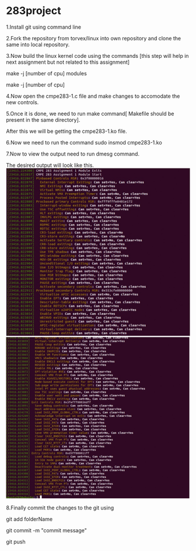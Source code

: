 # 283project
1.Install git using command line

2.Fork the repository from torvex/linux into own repository and clone the same into local repository.

3.Now build the linux kernel code using the commands [this step will help in next assignment but not related to this assignment]

make -j [number of cpu] modules

make -j [number of cpu]

4.Now open the cmpe283-1.c file and make changes to accomodate the new controls.

5.Once it is done, we need to run make command[ Makefile should be present in the same directory].

After this we will be getting the cmpe283-1.ko file.

6.Now we need to run the command sudo insmod cmpe283-1.ko

7.Now to view the output need to run dmesg command.

The desired output will look like this.
![image](Assignment-1_pic1.jpeg)
![image](Assignment-1_pic2.jpeg)

8.Finally commit the changes to the git using

git add folderName

git commit -m "commit message"

git push
